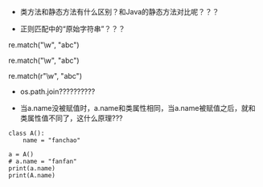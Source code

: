 * 类方法和静态方法有什么区别？和Java的静态方法对比呢？？？


* 正则匹配中的“原始字符串”？？？

re.match("\w", "abc")

re.match("\\w", "abc")

re.match(r"\w", "abc")



* os.path.join??????????


* 当a.name没被赋值时，a.name和类属性相同，当a.name被赋值之后，就和类属性值不同了，这什么原理???

```
class A():
    name = "fanchao"

a = A()
# a.name = "fanfan"
print(a.name)
print(A.name)
```

















